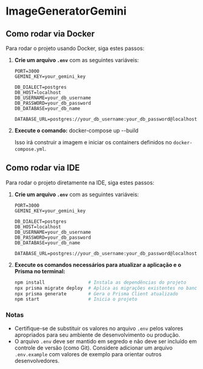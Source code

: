 # ImageGeneratorGemini

## Como rodar via Docker

Para rodar o projeto usando Docker, siga estes passos:

1. **Crie um arquivo `.env`** com as seguintes variáveis:
    ```
    PORT=3000
    GEMINI_KEY=your_gemini_key

    DB_DIALECT=postgres
    DB_HOST=localhost
    DB_USERNAME=your_db_username
    DB_PASSWORD=your_db_password
    DB_DATABASE=your_db_name

    DATABASE_URL=postgres://your_db_username:your_db_password@localhost:5432/your_db_name
    ```

2. **Execute o comando:**
    docker-compose up --build

   Isso irá construir a imagem e iniciar os containers definidos no `docker-compose.yml`.

## Como rodar via IDE

Para rodar o projeto diretamente na IDE, siga estes passos:

1. **Crie um arquivo `.env`** com as seguintes variáveis:
    ```
    PORT=3000
    GEMINI_KEY=your_gemini_key

    DB_DIALECT=postgres
    DB_HOST=localhost
    DB_USERNAME=your_db_username
    DB_PASSWORD=your_db_password
    DB_DATABASE=your_db_name

    DATABASE_URL=postgres://your_db_username:your_db_password@localhost:5432/your_db_name
    ```

2. **Execute os comandos necessários para atualizar a aplicação e o Prisma no terminal:**
    ```sh
    npm install                # Instala as dependências do projeto
    npx prisma migrate deploy  # Aplica as migrações existentes no banco de dados
    npx prisma generate        # Gera o Prisma Client atualizado
    npm start                  # Inicia o projeto
    ```

### Notas

- Certifique-se de substituir os valores no arquivo `.env` pelos valores apropriados para seu ambiente de desenvolvimento ou produção.
- O arquivo `.env` deve ser mantido em segredo e não deve ser incluído em controle de versão (como Git). Considere adicionar um arquivo `.env.example` com valores de exemplo para orientar outros desenvolvedores.
